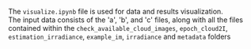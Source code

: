 
The <code>visualize.ipynb</code> file is used for data and results visualization.  
The input data consists of the 'a', 'b', and 'c' files, along with all the files contained within the <code>check_available_cloud_images</code>, <code>epoch_cloud2I</code>, <code>estimation_irradiance</code>,  <code>example_im</code>, <code>irradiance</code> and <code>metadata</code> folders
